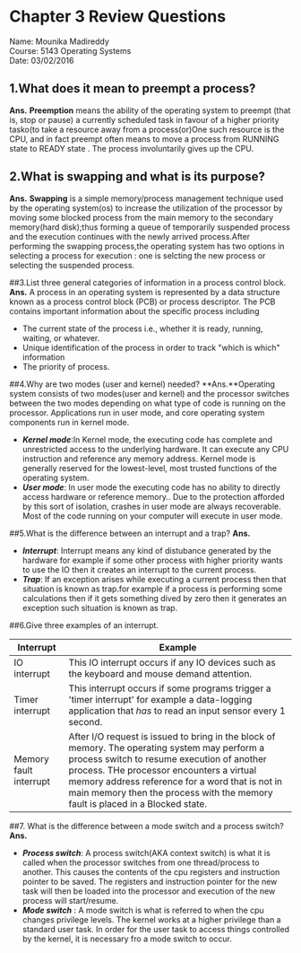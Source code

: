 # Chapter 3 Review Questions
Name: Mounika Madireddy   
Course: 5143 Operating Systems  
Date: 03/02/2016


## 1.What does it mean to preempt a process?
**Ans.**  **Preemption** means the ability of the operating system to preempt (that is, stop or pause) a currently scheduled task in favour of a higher priority tasko(to take a resource away from a process(or)One such resource is the CPU, and in fact preempt often
means to move a process from RUNNING state to READY state . The process involuntarily gives up the CPU.

## 2.What is swapping and what is its purpose?
**Ans.** **Swapping** is a simple memory/process management technique used by the operating system(os) to increase the utilization of the processor by moving some blocked process from the main memory to the secondary memory(hard disk);thus forming a queue of temporarily suspended process and the execution continues with the newly arrived process.After performing the swapping process,the operating system has two options in selecting a process for execution : one is selcting the new process or selecting the suspended process.

##3.List three general categories of information in a process control block.
**Ans.** A process in an operating system is represented by a data structure known as a process control block (PCB) or process descriptor. The PCB contains important information about the specific process including
* The current state of the process i.e., whether it is ready, running, waiting, or whatever.
* Unique identification of the process in order to track "which is which" information
* The priority of process.

##4.Why are two modes (user and kernel) needed?
**Ans.**Operating system consists of two modes(user and kernel) and the processor switches between the two modes depending on what type of code is running on the processor. Applications run in user mode, and core operating system components run in kernel mode.
 * **_Kernel mode_**:In Kernel mode, the executing code has complete and unrestricted access to the underlying hardware. It can execute any CPU instruction and reference any memory address. Kernel mode is generally reserved for the lowest-level, most trusted functions of the operating system. 
 * **_User mode_**: In user mode the executing code has no ability to directly access hardware or reference memory.. Due to the protection afforded by this sort of isolation, crashes in user mode are always recoverable. Most of the code running on your computer will execute in user mode.
 
##5.What is the difference between an interrupt and a trap?
 **Ans.**  
 * **_Interrupt_**: Interrupt means any kind of distubance generated by the hardware for example if some other process with higher priority wants to use the IO then it creates an interrupt to the current process.
 * **_Trap_**: If an exception arises while executing a current process then that situation is known as trap.for example if a process is performing some calculations then if it gets something dived by zero then it generates an exception such situation is known as trap.
 
##6.Give three examples of an interrupt.
 
 Interrupt |Example 
 ------------|---------
 IO interrupt|This IO interrupt occurs if any IO devices such as the keyboard and mouse demand attention.
 Timer interrupt|This interrupt occurs if some programs trigger a 'timer interrupt' for example a data-logging application that *has* to read an input sensor every 1 second.
 Memory fault interrupt|After I/O request is issued to bring in the block of memory. The operating system may perform a process switch to resume execution of another process. THe processor encounters a virtual memory address reference for a word that is not in main memory then the process  with the memory fault is placed in a Blocked state.
           
##7. What is the difference between a mode switch and a process switch?
**Ans.** 
* **_Process switch_**: A process switch(AKA context switch) is what it is called when the processor switches from one thread/process to another. This causes the contents of the cpu registers and instruction pointer to be saved. The registers and instruction pointer for the new task will then be loaded into the processor and execution of the new process will start/resume. 
* **_Mode switch_** : A mode switch is what is referred to when the cpu changes privilege levels. The kernel works at a higher privilege than a standard user task. In order for the user task to access things controlled by the kernel, it is necessary fro a mode switch to occur. 
